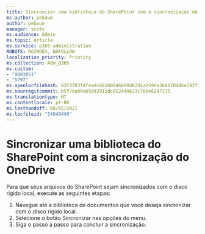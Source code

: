 ```yaml
---
title: Sincronizar uma biblioteca do SharePoint com a sincronização do OneDrive
ms.author: pebaum
author: pebaum
manager: scotv
ms.audience: Admin
ms.topic: article
ms.service: o365-administration
ROBOTS: NOINDEX, NOFOLLOW
localization_priority: Priority
ms.collection: Adm_O365
ms.custom:
- "9003051"
- "5797"
ms.openlocfilehash: 83f3793f4feadc68160046680d8291a259da3b417049be743f14a0f0784f4246
ms.sourcegitcommit: b5f7da89a650d2915dc652449623c78be6247175
ms.translationtype: HT
ms.contentlocale: pt-BR
ms.lasthandoff: 08/05/2021
ms.locfileid: "54049449"
---
```

# <a name="sync-a-sharepoint-library-with-onedrive-sync"></a>Sincronizar uma biblioteca do SharePoint com a sincronização do OneDrive

Para que seus arquivos do SharePoint sejam sincronizados com o disco rígido local, execute as seguintes etapas:

1. Navegue até a biblioteca de documentos que você deseja sincronizar com o disco rígido local.
2. Selecione o botão Sincronizar nas opções do menu.
3. Siga o passo a passo para concluir a sincronização.